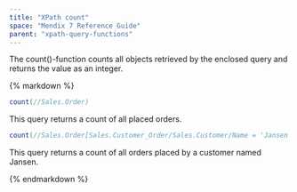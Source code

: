 ```yaml
---
title: "XPath count"
space: "Mendix 7 Reference Guide"
parent: "xpath-query-functions"
---
```



The count()-function counts all objects retrieved by the enclosed query and returns the value as an integer.

<div class="alert alert-info">{% markdown %}

```java
count(//Sales.Order)
```

This query returns a count of all placed orders.

```java
count(//Sales.Order[Sales.Customer_Order/Sales.Customer/Name = 'Jansen'])
```

This query returns a count of all orders placed by a customer named Jansen.

{% endmarkdown %}</div>
